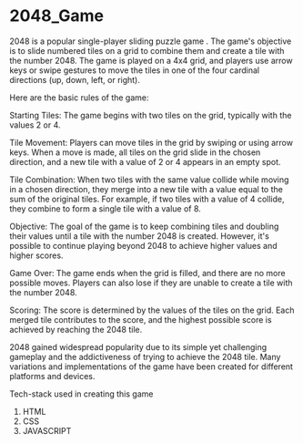 # 2048_Game

2048 is a popular single-player sliding puzzle game . The game's objective is to slide numbered tiles on a grid to combine them and create a tile with the number 2048. The game is played on a 4x4 grid, and players use arrow keys or swipe gestures to move the tiles in one of the four cardinal directions (up, down, left, or right).

Here are the basic rules of the game:

Starting Tiles: The game begins with two tiles on the grid, typically with the values 2 or 4.

Tile Movement: Players can move tiles in the grid by swiping or using arrow keys. When a move is made, all tiles on the grid slide in the chosen direction, and a new tile with a value of 2 or 4 appears in an empty spot.

Tile Combination: When two tiles with the same value collide while moving in a chosen direction, they merge into a new tile with a value equal to the sum of the original tiles. For example, if two tiles with a value of 4 collide, they combine to form a single tile with a value of 8.

Objective: The goal of the game is to keep combining tiles and doubling their values until a tile with the number 2048 is created. However, it's possible to continue playing beyond 2048 to achieve higher values and higher scores.

Game Over: The game ends when the grid is filled, and there are no more possible moves. Players can also lose if they are unable to create a tile with the number 2048.

Scoring: The score is determined by the values of the tiles on the grid. Each merged tile contributes to the score, and the highest possible score is achieved by reaching the 2048 tile.

2048 gained widespread popularity due to its simple yet challenging gameplay and the addictiveness of trying to achieve the 2048 tile. Many variations and implementations of the game have been created for different platforms and devices.


Tech-stack used in creating this game
1. HTML
2. CSS
3. JAVASCRIPT


